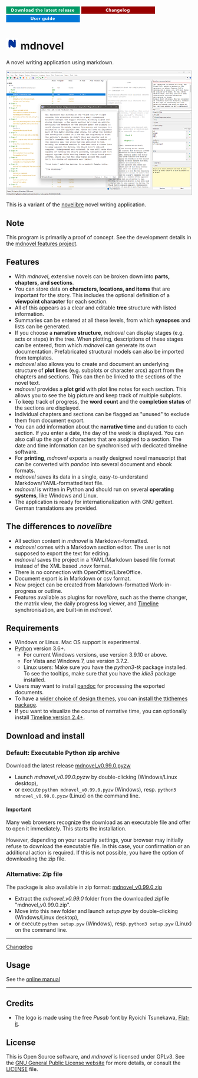 [![Download the latest release](docs/img/download-button.png)](https://github.com/peter88213/mdnovel/raw/main/dist/mdnovel_v0.99.0.pyzw)
[![Changelog](docs/img/changelog-button.png)](docs/changelog.md)
[![Online help](docs/img/help-button.png)](https://peter88213.github.io/mdnovhelp-en/)

# ![N](docs/img/nLogo32.png) mdnovel

A novel writing application using markdown.

![Screenshot](docs/Screenshots/screen01.png)

This is a variant of the [novelibre](https://github.com/peter88213/novelibre) novel writing application. 

## Note

This program is primarily a proof of concept. 
See the development details in the [mdnovel features project](https://github.com/users/peter88213/projects/17/views/2).


## Features

- With *mdnovel*, extensive novels can be broken down into **parts, chapters, and sections**. 
- You can store data on **characters, locations, and items** that are important for the story. 
  This includes the optional definition of a **viewpoint character** for each section. 
- All of this appears as a clear and editable **tree** structure with listed information. 
- Summaries can be entered at all these levels, from which **synopses** and lists can be generated. 
- If you choose a **narrative structure**, *mdnovel* can display stages (e.g. acts or steps) in the tree.
  When plotting, descriptions of these stages can be entered, from which *mdnovel* can generate 
  its own documentation. Prefabricated structural models can also be imported from templates.
- *mdnovel* also allows you to create and document an underlying structure of **plot lines** 
  (e.g. subplots or character arcs) apart from the chapters and sections. This can then be linked 
  to the sections of the novel text.
- *mdnovel* provides a **plot grid** with plot line notes for each section. This allows you to 
  see the big picture and keep track of multiple subplots.   
- To keep track of progress, the **word count** and the **completion status** of the sections are displayed. 
- Individual chapters and sections can be flagged as "unused" to exclude them from document export.
- You can add information about the **narrative time** and duration to each section. If you enter a date, 
  the day of the week is displayed. You can also call up the age of characters that are assigned to
  a section. The date and time information can be synchronised with dedicated timeline software.
- For **printing**, *mdnovel* exports a neatly designed novel manuscript that can be converted with *pandoc*
  into several document and ebook formats. 
- *mdnovel* saves its data in a single, easy-to-understand Markdown/YAML-formatted text file.
- *mdnovel* is written in Python and should run on several **operating systems**, like Windows and Linux.
- The application is ready for internationalization with GNU gettext. German translations are provided. 


## The differences to *novelibre* 

- All section content in *mdnovel* is Markdown-formatted.
- *mdnovel* comes with a Markdown section editor. The user is not supposed to export the text for editing. 
- *mdnovel* saves the project in a YAML/Markdown based file format instead of the XML based *.novx* format.
- There is no connection with OpenOffice/LibreOffice. 
- Document export is in Markdown or csv format. 
- New project can be created from Markdown-formatted Work-in-progress or outline.
- Features available as plugins for *novelibre*, such as the theme changer, the matrix view, 
  the daily progress log viewer, 
  and [Timeline](http://thetimelineproj.sourceforge.net/) synchronisation, 
  are built-in in *mdnovel*.  


## Requirements

- Windows or Linux. Mac OS support is experimental.
- [Python](https://www.python.org/) version 3.6+. 
     - For current Windows versions, use version 3.9.10 or above.
     - For Vista and Windows 7, use version 3.7.2.
     - Linux users: Make sure you have the *python3-tk* package installed. 
       To see the tooltips, make sure that you have the *idle3* package installed.
- Users may want to install [pandoc](https://pandoc.org/) for processing the exported documents.
- To have a [wider choice of design themes](https://ttkthemes.readthedocs.io/en/latest/themes.html), you can 
  [install the ttkthemes package](https://ttkthemes.readthedocs.io/en/latest/installation.html).
- If you want to visualize the course of narrative time, you can optionally install
  [Timeline version 2.4+](http://thetimelineproj.sourceforge.net/).

## Download and install

### Default: Executable Python zip archive

Download the latest release [mdnovel_v0.99.0.pyzw](https://github.com/peter88213/mdnovel/raw/main/dist/mdnovel_v0.99.0.pyzw)

- Launch *mdnovel_v0.99.0.pyzw* by double-clicking (Windows/Linux desktop),
- or execute `python mdnovel_v0.99.0.pyzw` (Windows), resp. `python3 mdnovel_v0.99.0.pyzw` (Linux) on the command line.

#### Important

Many web browsers recognize the download as an executable file and offer to open it immediately. 
This starts the installation.

However, depending on your security settings, your browser may 
initially  refuse  to download the executable file. 
In this case, your confirmation or an additional action is required. 
If this is not possible, you have the option of downloading 
the zip file. 


### Alternative: Zip file

The package is also available in zip format: [mdnovel_v0.99.0.zip](https://github.com/peter88213/mdnovel/raw/main/dist/mdnovel_v0.99.0.zip)

- Extract the *mdnovel_v0.99.0* folder from the downloaded zipfile "mdnovel_v0.99.0.zip".
- Move into this new folder and launch *setup.pyw* by double-clicking (Windows/Linux desktop), 
- or execute `python setup.pyw` (Windows), resp. `python3 setup.pyw` (Linux) on the command line.

---

[Changelog](docs/changelog.md)

## Usage

See the [online manual](https://peter88213.github.io/mdnovhelp-en/)

---

## Credits

- The logo is made using the free *Pusab* font by Ryoichi Tsunekawa, [Flat-it](http://flat-it.com/).

## License

This is Open Source software, and *mdnovel* is licensed under GPLv3. See the
[GNU General Public License website](https://www.gnu.org/licenses/gpl-3.0.en.html) for more
details, or consult the [LICENSE](https://github.com/peter88213/mdnovel/blob/main/LICENSE) file.

